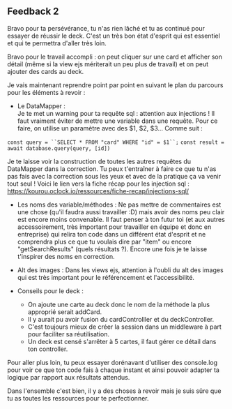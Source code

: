 ## Feedback 2

Bravo pour ta persévérance, tu n'as rien lâché et tu as continué pour essayer de réussir le deck. C'est un très bon état d'esprit qui est essentiel et qui te permettra d'aller très loin.

Bravo pour le travail accompli : on peut cliquer sur une card et afficher son détail (même si la view ejs mériterait un peu plus de travail) et on peut ajouter des cards au deck.

Je vais maintenant reprendre point par point en suivant le plan du parcours pour les éléments à revoir :

- Le DataMapper :  
Je te met un warning pour ta requête sql : attention aux injections ! Il faut vraiment éviter de mettre une variable dans une requête. Pour ce faire, on utilise un paramètre avec des $1, $2, $3... Comme suit :

`const query = ``SELECT * FROM "card" WHERE "id" = $1``;`
`const result = await database.query(query, [id])`

Je te laisse voir la construction de toutes les autres requêtes du DataMapper dans la correction. Tu peux t'entraîner à faire ce que tu n'as pas fais avec la correction sous les yeux et avec de la pratique ça va venir tout seul !
Voici le lien vers la fiche récap pour les injection sql : https://kourou.oclock.io/ressources/fiche-recap/injections-sql/

- Les noms des variable/méthodes :
  Ne pas mettre de commentaires est une chose (qu'il faudra aussi travailler :D) mais avoir des noms peu clair est encore moins convenable. Il faut penser à ton futur toi (et aux autres accessoirement, très important pour travailler en équipe et donc en entreprise) qui relira ton code dans un différent état d'esprit et ne comprendra plus ce que tu voulais dire par "item" ou encore "getSearchResults" (quels résultats ?). Encore une fois je te laisse t'inspirer des noms en correction.

- Alt des images :
Dans les views ejs, attention à l'oubli du alt des images qui est très important pour le référencement et l'accessibilité.

- Conseils pour le deck :
    - On ajoute une carte au deck donc le nom de la méthode la plus approprié serait addCard.
    - Il y aurait pu avoir fusion du cardControlller et du deckController.
    - C'est toujours mieux de créer la session dans un middleware à part pour faciliter sa réutilisation.
    - Un deck est censé s'arrêter à 5 cartes, il faut gérer ce détail dans ton controller.

Pour aller plus loin, tu peux essayer dorénavant d'utiliser des console.log pour voir ce que ton code fais à chaque instant et ainsi pouvoir adapter ta logique par rapport aux résultats attendus.

Dans l'ensemble c'est bien, il y a des choses à revoir mais je suis sûre que tu as toutes les ressources pour te perfectionner.

